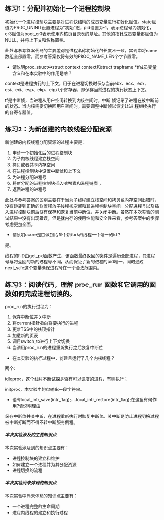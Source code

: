 ## 练习1：分配并初始化一个进程控制块

初始化一个进程控制块主要是对进程快结构的成员变量进行初始化赋值。state赋值为PROC_UNINIT设置进程为“初始”态，pid设置为-1，表示进程号为初始化，cr3赋值为boot_cr3表示使用内核页目录表的基址。其他的指针成员变量都赋值为NULL，并将上下文和名称置零。

此处与参考答案代码的主要差别是进程名称初始化的长度不一致，实现中将name数组全部置零，而参考答案仅将有效的PROC_NAME_LEN个字节置零。


* 请说明proc_struct中struct context context和struct trapframe \*tf成员变量含义和在本实验中的作用是啥？


context是进程执行的上下文，用于在进程切换时保存当前ebx、ecx、edx、esi、edi、esp、ebp、eip八个寄存器，即保存当前进程的执行状态上下文。

tf是中断帧，当进程从用户空间转换到内核空间时，中断
帧记录了进程在被中断前的状态。当内核需要切换回用户空间时，需要调整中断帧以恢复让进
程继续执行的各寄存器值。

## 练习2：为新创建的内核线程分配资源

新创建的内核线程分配资源的过程主要是：
1. 申请一个初始化后的进程控制块
2. 为子内核线程建立栈空间
3. 拷贝或者共享内存空间
4. 在进程控制块中设置中断帧和上下文
5. 为进程分配进程号
6. 将新分配的进程控制块插入哈希表和进程链表；
7. 返回进程的进程号

此处与参考答案的区别主要在于当为子线程建立栈空间和拷贝或内存空间出错时，没有跳转到正确的位置释放子线程栈空间和其进程控制块空间。分配进程号以及插入进程控制块前后没有保存和恢复当前中断位，并关闭中断。虽然在本次实验的测试结果中没有出现错误，但是就内存的使用性能和安全性来看，参考答案中的步骤考虑更加全面。

* 请说明ucore是否做到给每个新fork的线程一个唯一的id？

是。

线程的PID由get_pid函数产生，该函数最终返回的条件是遍历全部进程，其进程号与将返回的新的进程号不同，从而保证了新的进程的pid唯一。同时通过next_safe这个变量确保进程号在一个合法范围内。

## 练习3：阅读代码，理解 proc_run 函数和它调用的函数如何完成进程切换的。

proc_run的执行过程为：

1. 保存中断位并关中断
2. 将current指针指向将要执行的进程
3. 更新TSS中的栈顶指针
4. 加载新的页表
5. 调用switch_to进行上下文切换
6. 当调用proc_run的进程重新执行之后恢复中断位

* 在本实验的执行过程中，创建且运行了几个内核线程？

两个:

idleproc，这个线程不断试探是否有可以调度的进程，有则执行；

initproc，本实验中的仅输出一段字符串。

* 语句local_intr_save(intr_flag);....local_intr_restore(intr_flag);在这里有何作用?请说明理由.

保存中断位并关中断，在进程重新执行时恢复中断位。关中断是防止进程切换过程被中断打断而不得不转中断服务例程。


##### 本次实验涉及的主要知识点

本次实验涉及到的知识点主要有：
* 进程控制块的建立和维护
* 如何建立一个进程并为其分配资源
* 进程切换的流程

##### 本次实验尚未体现的知识点

本次实验中尚未体现的知识点主要有：

* 一个进程完整的生命周期
* 进程内线程的建立和执行过程